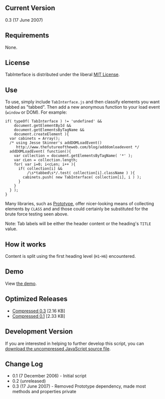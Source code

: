 ## Current Version ##

0.3 (17 June 2007)

## Requirements ##

None.

## License ##

TabInterface is distributed under the liberal [MIT License](http://easy-designs.googlecode.com/svn/trunk/TabInterface/working/LICENSE).

## Use ##

To use, simply include `TabInterface.js` and then classify elements you want tabbed as "tabbed". Then add a new anonymous function to your load event (`window` or DOM). For example:

```
if( typeOf( TabInterface ) != 'undefined' &&
    document.getElementById &&
    document.getElementsByTagName &&
    document.createElement ){
  var cabinets = Array();
  /* using Jesse Skinner's addDOMLoadEvent()
     http://www.thefutureoftheweb.com/blog/adddomloadevent */
  addDOMLoadEvent( function(){
    var collection = document.getElementsByTagName( '*' );
    var cLen = collection.length;
    for( var i=0; i<cLen; i++ ){
      if( collection[i] &&
          /\s*tabbed\s*/.test( collection[i].className ) ){
        cabinets.push( new TabInterface( collection[i], i ) );
      }
    }
  } );
}
```

Many libraries, such as [Prototype](http://prototypejs.org), offer nicer-looking means of collecting elements by `CLASS` and and those could certainly be substituted for the brute force testing seen above.

Note: Tab labels will be either the header content or the heading's `TITLE` value.

## How it works ##

Content is split using the first heading level (`H1`-`H6`) encountered.

## Demo ##

View [the demo](http://easy-designs.googlecode.com/svn/trunk/TabInterface/demo/index.html).

## Optimized Releases ##

  * [Compressed 0.3](http://easy-designs.googlecode.com/svn/trunk/TabInterface/0.3/TabInterface-v0.3.zip) [2.16 KB]
  * [Compressed 0.1](http://easy-designs.googlecode.com/svn/trunk/TabInterface/0.1/TabInterface-v0.1.zip) [2.33 KB]

## Development Version ##

If you are interested in helping to further develop this script, you can [download the uncompressed JavaScript source file](http://easy-designs.googlecode.com/svn/trunk/TabInterface/working/TabInterface.js).

## Change Log ##

  * 0.1 (7 December 2006) - Initial script
  * 0.2 (unreleased)
  * 0.3 (17 June 2007) - Removed Prototype dependency, made most methods and properties private

